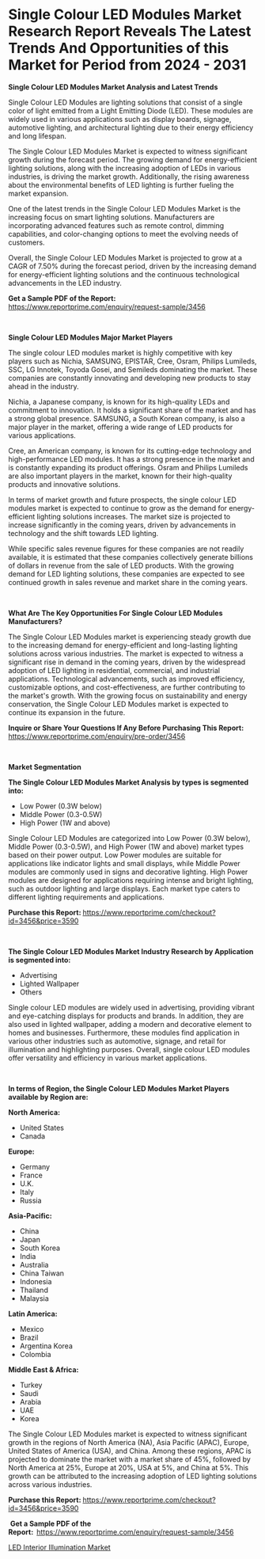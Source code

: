 <p><h1>Single Colour LED Modules Market Research Report Reveals The Latest Trends And Opportunities of this Market for Period from 2024 - 2031</h1></p><p><strong>Single Colour LED Modules Market Analysis and Latest Trends</strong></p>
<p><p>Single Colour LED Modules are lighting solutions that consist of a single color of light emitted from a Light Emitting Diode (LED). These modules are widely used in various applications such as display boards, signage, automotive lighting, and architectural lighting due to their energy efficiency and long lifespan.</p><p>The Single Colour LED Modules Market is expected to witness significant growth during the forecast period. The growing demand for energy-efficient lighting solutions, along with the increasing adoption of LEDs in various industries, is driving the market growth. Additionally, the rising awareness about the environmental benefits of LED lighting is further fueling the market expansion.</p><p>One of the latest trends in the Single Colour LED Modules Market is the increasing focus on smart lighting solutions. Manufacturers are incorporating advanced features such as remote control, dimming capabilities, and color-changing options to meet the evolving needs of customers.</p><p>Overall, the Single Colour LED Modules Market is projected to grow at a CAGR of 7.50% during the forecast period, driven by the increasing demand for energy-efficient lighting solutions and the continuous technological advancements in the LED industry.</p></p>
<p><strong>Get a Sample PDF of the Report:&nbsp;</strong> <a href="https://www.reportprime.com/enquiry/request-sample/3456">https://www.reportprime.com/enquiry/request-sample/3456</a></p>
<p>&nbsp;</p>
<p><strong>Single Colour LED Modules Major Market Players</strong></p>
<p><p>The single colour LED modules market is highly competitive with key players such as Nichia, SAMSUNG, EPISTAR, Cree, Osram, Philips Lumileds, SSC, LG Innotek, Toyoda Gosei, and Semileds dominating the market. These companies are constantly innovating and developing new products to stay ahead in the industry.</p><p>Nichia, a Japanese company, is known for its high-quality LEDs and commitment to innovation. It holds a significant share of the market and has a strong global presence. SAMSUNG, a South Korean company, is also a major player in the market, offering a wide range of LED products for various applications.</p><p>Cree, an American company, is known for its cutting-edge technology and high-performance LED modules. It has a strong presence in the market and is constantly expanding its product offerings. Osram and Philips Lumileds are also important players in the market, known for their high-quality products and innovative solutions.</p><p>In terms of market growth and future prospects, the single colour LED modules market is expected to continue to grow as the demand for energy-efficient lighting solutions increases. The market size is projected to increase significantly in the coming years, driven by advancements in technology and the shift towards LED lighting.</p><p>While specific sales revenue figures for these companies are not readily available, it is estimated that these companies collectively generate billions of dollars in revenue from the sale of LED products. With the growing demand for LED lighting solutions, these companies are expected to see continued growth in sales revenue and market share in the coming years.</p></p>
<p>&nbsp;</p>
<p><strong>What Are The Key Opportunities For Single Colour LED Modules Manufacturers?</strong></p>
<p><p>The Single Colour LED Modules market is experiencing steady growth due to the increasing demand for energy-efficient and long-lasting lighting solutions across various industries. The market is expected to witness a significant rise in demand in the coming years, driven by the widespread adoption of LED lighting in residential, commercial, and industrial applications. Technological advancements, such as improved efficiency, customizable options, and cost-effectiveness, are further contributing to the market's growth. With the growing focus on sustainability and energy conservation, the Single Colour LED Modules market is expected to continue its expansion in the future.</p></p>
<p><strong>Inquire or Share Your Questions If Any Before Purchasing This Report:</strong> <a href="https://www.reportprime.com/enquiry/pre-order/3456">https://www.reportprime.com/enquiry/pre-order/3456</a></p>
<p>&nbsp;</p>
<p><strong>Market Segmentation</strong></p>
<p><strong>The Single Colour LED Modules Market Analysis by types is segmented into:</strong></p>
<p><ul><li>Low Power (0.3W below)</li><li>Middle Power (0.3-0.5W)</li><li>High Power (1W and above)</li></ul></p>
<p><p>Single Colour LED Modules are categorized into Low Power (0.3W below), Middle Power (0.3-0.5W), and High Power (1W and above) market types based on their power output. Low Power modules are suitable for applications like indicator lights and small displays, while Middle Power modules are commonly used in signs and decorative lighting. High Power modules are designed for applications requiring intense and bright lighting, such as outdoor lighting and large displays. Each market type caters to different lighting requirements and applications.</p></p>
<p><strong>Purchase this Report:&nbsp;</strong><a href="https://www.reportprime.com/checkout?id=3456&price=3590">https://www.reportprime.com/checkout?id=3456&price=3590</a></p>
<p>&nbsp;</p>
<p><strong>The Single Colour LED Modules Market Industry Research by Application is segmented into:</strong></p>
<p><ul><li>Advertising</li><li>Lighted Wallpaper</li><li>Others</li></ul></p>
<p><p>Single colour LED modules are widely used in advertising, providing vibrant and eye-catching displays for products and brands. In addition, they are also used in lighted wallpaper, adding a modern and decorative element to homes and businesses. Furthermore, these modules find application in various other industries such as automotive, signage, and retail for illumination and highlighting purposes. Overall, single colour LED modules offer versatility and efficiency in various market applications.</p></p>
<p>&nbsp;</p>
<p><strong>In terms of Region, the Single Colour LED Modules Market Players available by Region are:</strong></p>
<p>
    <p> <strong> North America: </strong>
        <ul>
            <li>United States</li>
            <li>Canada</li>
        </ul>
        </p> 
    <p> <strong> Europe: </strong>
        <ul>
            <li>Germany</li>
            <li>France</li>
            <li>U.K.</li>
            <li>Italy</li>
            <li>Russia</li>
        </ul>
        </p> 
    <p> <strong> Asia-Pacific: </strong>
        <ul>
            <li>China</li>
            <li>Japan</li>
            <li>South Korea</li>
            <li>India</li>
            <li>Australia</li>
            <li>China Taiwan</li>
            <li>Indonesia</li>
            <li>Thailand</li>
            <li>Malaysia</li>
        </ul>
        </p> 
    <p> <strong> Latin America: </strong>
        <ul>
            <li>Mexico</li>
            <li>Brazil</li>
            <li>Argentina Korea</li>
            <li>Colombia</li>
        </ul>
        </p> 
    <p> <strong> Middle East & Africa: </strong>
        <ul>
            <li>Turkey</li>
            <li>Saudi</li>
            <li>Arabia</li>
            <li>UAE</li>
            <li>Korea</li>
        </ul>
    </p>
    </p>
<p><p>The Single Colour LED Modules market is expected to witness significant growth in the regions of North America (NA), Asia Pacific (APAC), Europe, United States of America (USA), and China. Among these regions, APAC is projected to dominate the market with a market share of 45%, followed by North America at 25%, Europe at 20%, USA at 5%, and China at 5%. This growth can be attributed to the increasing adoption of LED lighting solutions across various industries.</p></p>
<p><strong>Purchase this Report: </strong><a href="https://www.reportprime.com/checkout?id=3456&price=3590">https://www.reportprime.com/checkout?id=3456&price=3590</a></p>
<p>&nbsp;<strong>Get a Sample PDF of the Report:&nbsp;&nbsp;</strong><a href="https://www.reportprime.com/enquiry/request-sample/3456">https://www.reportprime.com/enquiry/request-sample/3456</a></p>
<p><strong></strong></p>
<p><p><a href="https://github.com/ChiragRp1/Market-Research-Report-List-4/blob/main/led-interior-illumination-market.md">LED Interior Illumination Market</a></p></p>